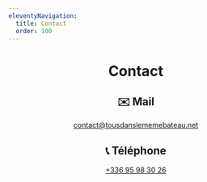 ```yaml
---
eleventyNavigation:
  title: Contact
  order: 100
---
```

<h1 style="text-align: center">Contact</h1><h2 style="text-align: center">✉️ Mail</h2><p style="text-align: center"><a href="mailto:contact@tousdanslememebateau.net">contact@tousdanslememebateau.net</a></p><h2 style="text-align: center">📞 Téléphone</h2><p style="text-align: center"><a href="tel:+33695983026">+336 95 98 30 26</a></p>